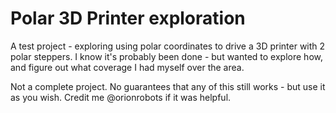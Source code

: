 # Polar 3D Printer exploration

A test project - exploring using polar coordinates to drive a 3D printer with 2 polar steppers.
I know it's probably been done - but wanted to explore how, and figure out what coverage I had myself over the area.

Not a complete project.
No guarantees that any of this still works - but use it as you wish.
Credit me @orionrobots if it was helpful.
